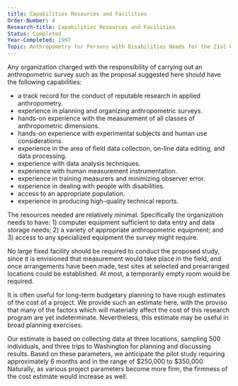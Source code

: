 ```yaml
---
title: Capabilities Resources and Facilities
Order-Number: 4
Research-title: Capabilities Resources and Facilities
Status: Completed
Year-Completed: 1997
Topic: Anthropometry for Persons with Disabilities Needs for the 21st Century
---
```


Any organization charged with the responsibility of carrying out an anthropometric survey such as the proposal suggested here should have the following capabilities:

-   a track record for the conduct of reputable research in applied anthropometry.
-   experience in planning and organizing anthropometric surveys.
-   hands-on experience with the measurement of all classes of anthropometric dimensions.
-   hands-on experience with experimental subjects and human use considerations.
-   experience in the area of field data collection, on-line data editing, and data processing.
-   experience with data analysis techniques.
-   experience with human measurement instrumentation.
-   experience in training measurers and minimizing observer error.
-   experience in dealing with people with disabilities.
-   access to an appropriate population.
-   experience in producing high-quality technical reports.

The resources needed are relatively minimal. Specifically the organization needs to have: 1) computer equipment sufficient to data entry and data storage needs; 2) a variety of appropriate anthropometric equipment; and 3) access to any specialized equipment the survey might require.

No large fixed facility should be required to conduct the proposed study, since it is envisioned that measurement would take place in the field, and once arrangements have been made, test sites at selected and prearranged locations could be established. At most, a temporarily empty room would be required.

It is often useful for long-term budgetary planning to have rough estimates of the cost of a project. We provide such an estimate here, with the proviso that many of the factors which will materially affect the cost of this research program are yet indeterminate. Nevertheless, this estimate may be useful in broad planning exercises.

Our estimate is based on collecting data at three locations, sampling 500 individuals, and three trips to Washington for planning and discussing results. Based on these parameters, we anticipate the pilot study requiring approximately 6 months and in the range of $250,000 to $350,000. Naturally, as various project parameters become more firm, the firmness of the cost estimate would increase as well.
